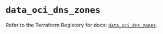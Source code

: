 # `data_oci_dns_zones`

Refer to the Terraform Registory for docs: [`data_oci_dns_zones`](https://registry.terraform.io/providers/oracle/oci/6.18.0/docs/data-sources/dns_zones).
